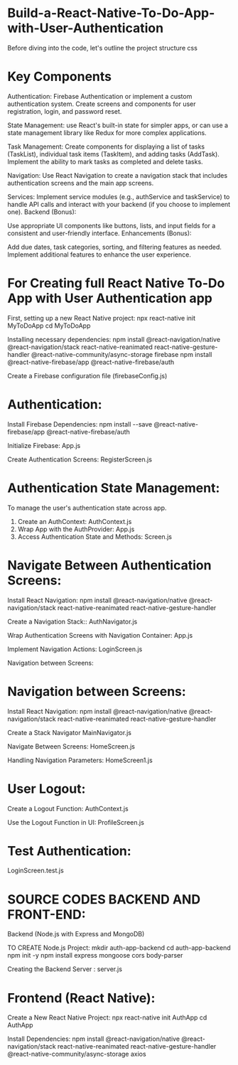# Build-a-React-Native-To-Do-App-with-User-Authentication

Before diving into the code, let's outline the project structure
css
# Key Components
Authentication:
Firebase Authentication or implement a custom authentication system.
Create screens and components for user registration, login, and password reset.

State Management:
use React's built-in state for simpler apps, or can use a state management library like Redux for more complex applications.

Task Management:
Create components for displaying a list of tasks (TaskList), individual task items (TaskItem), and adding tasks (AddTask).
Implement the ability to mark tasks as completed and delete tasks.

Navigation:
Use React Navigation to create a navigation stack that includes authentication screens and the main app screens.

Services:
Implement service modules (e.g., authService and taskService) to handle API calls and interact with your backend (if you choose to implement one).
Backend (Bonus):

Use appropriate UI components like buttons, lists, and input fields for a consistent and user-friendly interface.
Enhancements (Bonus):

Add due dates, task categories, sorting, and filtering features as needed.
Implement additional features to enhance the user experience.

# For Creating full React Native To-Do App with User Authentication app

First, setting up a new React Native project:
npx react-native init MyToDoApp
cd MyToDoApp

Installing necessary dependencies:
npm install @react-navigation/native @react-navigation/stack react-native-reanimated react-native-gesture-handler @react-native-community/async-storage firebase
npm install @react-native-firebase/app @react-native-firebase/auth

Create a Firebase configuration file (firebaseConfig.js)

# Authentication: 

Install Firebase Dependencies:
npm install --save @react-native-firebase/app @react-native-firebase/auth

Initialize Firebase:
App.js

Create Authentication Screens:
RegisterScreen.js

# Authentication State Management:
To manage the user's authentication state across app.
1. Create an AuthContext:
   AuthContext.js
2. Wrap App with the AuthProvider:
   App.js
3. Access Authentication State and Methods:
   Screen.js

# Navigate Between Authentication Screens:
Install React Navigation:
npm install @react-navigation/native @react-navigation/stack react-native-reanimated react-native-gesture-handler

Create a Navigation Stack::
AuthNavigator.js

Wrap Authentication Screens with Navigation Container:
App.js

Implement Navigation Actions:
LoginScreen.js

Navigation between Screens:

# Navigation between Screens:

Install React Navigation:
npm install @react-navigation/native @react-navigation/stack react-native-reanimated react-native-gesture-handler

Create a Stack Navigator
MainNavigator.js

Navigate Between Screens:
HomeScreen.js

Handling Navigation Parameters:
 HomeScreen1.js

 # User Logout:

 Create a Logout Function:
 AuthContext.js

 Use the Logout Function in UI:
 ProfileScreen.js

# Test Authentication: 
LoginScreen.test.js


# SOURCE CODES BACKEND AND FRONT-END:

Backend (Node.js with Express and MongoDB)

TO CREATE Node.js Project:
mkdir auth-app-backend
cd auth-app-backend
npm init -y
npm install express mongoose cors body-parser

Creating the Backend Server :
server.js


# Frontend (React Native):

Create a New React Native Project:
npx react-native init AuthApp
cd AuthApp

Install Dependencies:
npm install @react-navigation/native @react-navigation/stack react-native-reanimated react-native-gesture-handler @react-native-community/async-storage axios

















